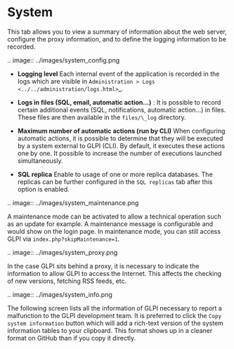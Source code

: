System
======

This tab allows you to view a summary of information about the web server, configure the proxy information, and to define the logging information to be recorded.

.. image:: ../images/system_config.png

-  **Logging level**
   Each internal event of the application is recorded in the logs which are visible in `Administration > Logs <../../administration/logs.html>`_.

-  **Logs in files (SQL, email, automatic action...)** :
   It is possible to record certain additional events (SQL, notifications, automatic action...) in files.
   These files are then available in the `files/\_log` directory.

-  **Maximum number of automatic actions (run by CLI)**
   When configuring automatic actions, it is possible to determine that they will be executed by a system external to GLPI (CLI).
   By default, it executes these actions one by one.
   It possible to increase the number of executions launched simultaneously.

-  **SQL replica**
   Enable to usage of one or more replica databases.
   The replicas can be further configured in the `SQL replicas` tab after this option is enabled.

.. image:: ../images/system_maintenance.png

A maintenance mode can be activated to allow a technical operation such as an update for example.
A maintenance message is configurable and would show on the login page.
In maintenance mode, you can still access GLPI via ``index.php?skipMaintenance=1``.

.. image:: ../images/system_proxy.png

In the case GLPI sits behind a proxy, it is necessary to indicate the information to allow GLPI to access the Internet.
This affects the checking of new versions, fetching RSS feeds, etc.

.. image:: ../images/system_info.png

The following screen lists all the information of GLPI necessary to report a malfunction to the GLPI development team.
It is preferred to click the `Copy system information` button which will add a rich-text version of the system information tables to your clipboard.
This format shows up in a cleaner format on GitHub than if you copy it directly.